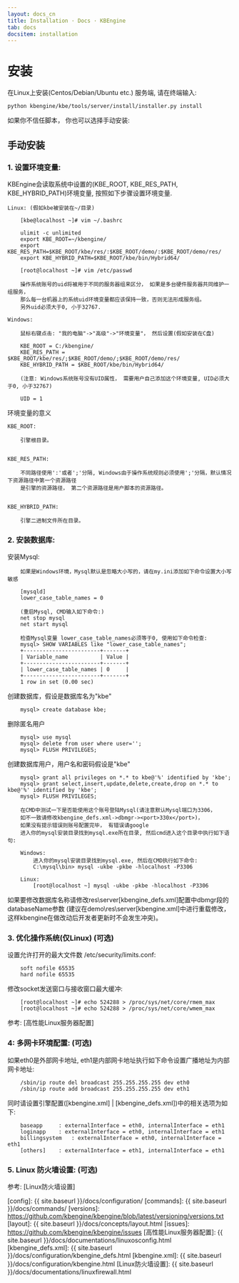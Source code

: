 ```yaml
---
layout: docs_cn
title: Installation · Docs · KBEngine
tab: docs
docsitem: installation
---
```


安装
============

在Linux上安装(Centos/Debian/Ubuntu etc.) 服务端, 请在终端输入:

	python kbengine/kbe/tools/server/install/installer.py install

如果你不信任脚本， 你也可以选择手动安装:

手动安装
-------------------




### 1. 设置环境变量:

KBEngine会读取系统中设置的(KBE_ROOT, KBE_RES_PATH, KBE_HYBRID_PATH)环境变量, 按照如下步骤设置环境变量.

	Linux: (假如kbe被安装在~/目录)

		[kbe@localhost ~]# vim ~/.bashrc

		ulimit -c unlimited
		export KBE_ROOT=~/kbengine/
		export KBE_RES_PATH=$KBE_ROOT/kbe/res/:$KBE_ROOT/demo/:$KBE_ROOT/demo/res/
		export KBE_HYBRID_PATH=$KBE_ROOT/kbe/bin/Hybrid64/

		[root@localhost ~]# vim /etc/passwd
		
		操作系统账号的uid将被用于不同的服务器组来区分， 如果是多台硬件服务器共同维护一组服务，
		那么每一台机器上的系统uid环境变量都应该保持一致，否则无法形成服务组。
		另外uid必须大于0, 小于32767.

	Windows:

		鼠标右键点击: "我的电脑"->"高级"->"环境变量"， 然后设置(假如安装在C盘)

		KBE_ROOT = C:/kbengine/
		KBE_RES_PATH = $KBE_ROOT/kbe/res/;$KBE_ROOT/demo/;$KBE_ROOT/demo/res/
		KBE_HYBRID_PATH = $KBE_ROOT/kbe/bin/Hybrid64/

		(注意: Windows系统账号没有UID属性， 需要用户自己添加这个环境变量, UID必须大于0, 小于32767)

		UID = 1

环境变量的意义

	KBE_ROOT:

		引擎根目录。


	KBE_RES_PATH:

		不同路径使用':'或者';'分隔, Windows由于操作系统规则必须使用';'分隔，默认情况下资源路径中第一个资源路径
		是引擎的资源路径， 第二个资源路径是用户脚本的资源路径。


	KBE_HYBRID_PATH:

		引擎二进制文件所在目录。


### 2. 安装数据库:

安装Mysql:

		如果是Windows环境，Mysql默认是忽略大小写的，请在my.ini添加如下命令设置大小写敏感

		[mysqld]
		lower_case_table_names = 0

		(重启Mysql, CMD输入如下命令:)
		net stop mysql
		net start mysql

		检查Mysql变量 lower_case_table_names必须等于0, 使用如下命令检查:
		mysql> SHOW VARIABLES like "lower_case_table_names";
		+------------------------+-------+
		| Variable_name          | Value |
		+------------------------+-------+
		| lower_case_table_names | 0     |
		+------------------------+-------+
		1 row in set (0.00 sec)

创建数据库，假设是数据库名为"kbe"

		mysql> create database kbe;


删除匿名用户
		
		mysql> use mysql 
		mysql> delete from user where user=''; 
		mysql> FLUSH PRIVILEGES;


创建数据库用户，用户名和密码假设是"kbe"

		mysql> grant all privileges on *.* to kbe@'%' identified by 'kbe';
		mysql> grant select,insert,update,delete,create,drop on *.* to kbe@'%' identified by 'kbe';
		mysql> FLUSH PRIVILEGES;

		在CMD中测试一下是否能使用这个账号登陆Mysql(请注意默认Mysql端口为3306， 
		如不一致请修改kbengine_defs.xml->dbmgr-><port>330x</port>)， 
		如果没有提示错误则账号配置完毕， 有错误请google
		进入你的mysql安装目录找到mysql.exe所在目录, 然后cmd进入这个目录中执行如下语句:
		
		Windows:
			进入你的mysql安装目录找到mysql.exe, 然后在CMD执行如下命令:
			C:\mysql\bin> mysql -ukbe -pkbe -hlocalhost -P3306

		Linux:
			[root@localhost ~] mysql -ukbe -pkbe -hlocalhost -P3306


如果要修改数据库名称请修改res\server\[kbengine_defs.xml]配置中dbmgr段的databaseName参数 
  (建议在demo\res\server\[kbengine.xml]中进行重载修改，这样kbengine在做改动后开发者更新时不会发生冲突)。



### 3. 优化操作系统(仅Linux) (可选)

设置允许打开的最大文件数 /etc/security/limits.conf:

		soft nofile 65535
		hard nofile 65535

修改socket发送窗口与接收窗口最大缓冲:

		[root@localhost ~]# echo 524288 > /proc/sys/net/core/rmem_max
		[root@localhost ~]# echo 524288 > /proc/sys/net/core/wmem_max

参考: [高性能Linux服务器配置]



### 4: 多网卡环境配置: (可选)

如果eth0是外部网卡地址, eth1是内部网卡地址执行如下命令设置广播地址为内部网卡地址:

		/sbin/ip route del broadcast 255.255.255.255 dev eth0
		/sbin/ip route add broadcast 255.255.255.255 dev eth1

同时请设置引擎配置([kbengine.xml] | [kbengine_defs.xml])中的相关选项为如下:

		baseapp 	: externalInterface = eth0, internalInterface = eth1
		loginapp	: externalInterface = eth0, internalInterface = eth1
		billingsystem 	: externalInterface = eth0, internalInterface = eth1
		[others]	: externalInterface = eth1, internalInterface = eth1



### 5. Linux 防火墙设置: (可选)

参考: [Linux防火墙设置]



[config]: {{ site.baseurl }}/docs/configuration/
[commands]: {{ site.baseurl }}/docs/commands/
[versions]: https://github.com/kbengine/kbengine/blob/latest/versioning/versions.txt
[layout]: {{ site.baseurl }}/docs/concepts/layout.html
[issues]: https://github.com/kbengine/kbengine/issues
[高性能Linux服务器配置]: {{ site.baseurl }}/docs/documentations/linuxosconfig.html
[kbengine_defs.xml]: {{ site.baseurl }}/docs/configuration/kbengine_defs.html
[kbengine.xml]: {{ site.baseurl }}/docs/configuration/kbengine.html
[Linux防火墙设置]: {{ site.baseurl }}/docs/documentations/linuxfirewall.html